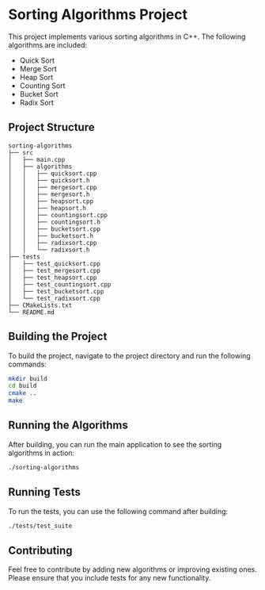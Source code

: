 # Sorting Algorithms Project

This project implements various sorting algorithms in C++. The following algorithms are included:

- Quick Sort
- Merge Sort
- Heap Sort
- Counting Sort
- Bucket Sort
- Radix Sort

## Project Structure

```
sorting-algorithms
├── src
│   ├── main.cpp
│   ├── algorithms
│   │   ├── quicksort.cpp
│   │   ├── quicksort.h
│   │   ├── mergesort.cpp
│   │   ├── mergesort.h
│   │   ├── heapsort.cpp
│   │   ├── heapsort.h
│   │   ├── countingsort.cpp
│   │   ├── countingsort.h
│   │   ├── bucketsort.cpp
│   │   ├── bucketsort.h
│   │   ├── radixsort.cpp
│   │   └── radixsort.h
├── tests
│   ├── test_quicksort.cpp
│   ├── test_mergesort.cpp
│   ├── test_heapsort.cpp
│   ├── test_countingsort.cpp
│   ├── test_bucketsort.cpp
│   └── test_radixsort.cpp
├── CMakeLists.txt
└── README.md
```

## Building the Project

To build the project, navigate to the project directory and run the following commands:

```bash
mkdir build
cd build
cmake ..
make
```

## Running the Algorithms

After building, you can run the main application to see the sorting algorithms in action:

```bash
./sorting-algorithms
```

## Running Tests

To run the tests, you can use the following command after building:

```bash
./tests/test_suite
```

## Contributing

Feel free to contribute by adding new algorithms or improving existing ones. Please ensure that you include tests for any new functionality.